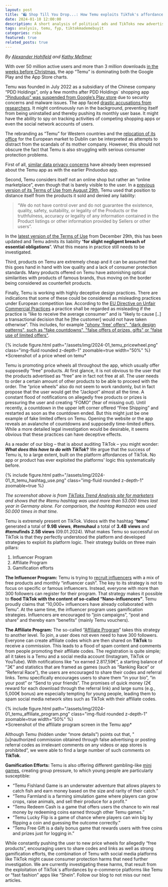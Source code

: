 ```yaml
---
layout: post
title: "🛍️ Shop Till You Drop...: How Temu exploits TikTok's affordances"
date: 2024-01-10 12:00:00
description: A short analysis of political ads and TikToks new advertisement library
tags: analysis, temu, fyp, tiktokmademebuyit
categories: rsba
featured: true
related_posts: true
---
```



*By [Alexander Hohlfeld](https://www.stiftung-nv.de/en/person/alexander-hohlfeld) and [Kathy Meßmer](https://www.stiftung-nv.de/en/person/dr-anna-katharina-messmer)*

With over 50 million active users and more than 3 million downloads [in the weeks before Christmas](https://www.data.ai/de/apps/ios/app/temu-team-up-price-down/?MEANINGFUL_INTERACTION_COUNT=3&mps_date_filter=30-days), the app “Temu” is dominating both the Google Play and the App Store charts.

Temu was founded in July 2022 as a subsidiary of the Chinese company “PDD Holdings”, only a few months after PDD Holdings´ shopping app [“Pinduoduo” was suspended from Google’s Play store](https://www.reuters.com/technology/google-suspends-chinas-pinduoduo-app-due-malware-issues-2023-03-21/) due to security concerns and malware issues. The app faced [drastic accusations from researchers](https://edition.cnn.com/2023/04/02/tech/china-pinduoduo-malware-cybersecurity-analysis-intl-hnk/index.html). It might continuously run in the background, preventing itself from being uninstalled and thereby pushing its monthly user base. It might have the ability to spy on tracking activities of competing shopping apps or even the social network accounts of users. 

The rebranding as “Temu” for Western countries and the [relocation of its office](https://www.dw.com/en/temu-app-downloads-soar-as-western-shoppers-look-for-cheap-chinese-goods-and-sales/a-66683429) for the European market to Dublin can be interpreted as attempts to distract from the scandals of its mother company. However, this should not obscure the fact that Temu is also struggling with serious consumer protection problems.

First of all, [similar data privacy concerns](https://www.politico.eu/article/booming-chinese-shopping-app-temu-faces-western-scrutiny-over-data-security-2/) have already been expressed about the Temu app as with the earlier Pinduoduo app.

Second, Temu considers itself not an online shop but rather an “online marketplace”, even though that is barely visible to the user. In a [previous version of its Terms of Use from August 29th](https://web.archive.org/web/20231004112508/https:/www.temu.com/de/terms-of-use.html), Temu used that position to distance itself from the products it sold and denied any liability:

> “We do not have control over and do not guarantee the existence, quality, safety, suitability, or legality of the Products or the truthfulness, accuracy or legality of any information contained in the Product listings or other information provided by Sellers or other users”.
> 

In the [latest version of the Terms of Use](https://www.temu.com/de/terms-of-use.html) from December 29th, this has been updated and Temu admits its liability “**for slight negligent breach of essential obligations**”. What this means in practice still needs to be investigated. 

Third, products on Temu are extremely cheap and it can be assumed that this goes hand in hand with low quality and a lack of consumer protection standards. Many products offered on Temu have astonishing optical similarities with products of famous brands, thus moving on the border being considered as counterfeit products.

Finally, Temu is working with highly deceptive design practices. There are indications that some of these could be considered as misleading practices under European competition law. According to the [EU Directive on Unfair Commercial Practices](https://eur-lex.europa.eu/legal-content/EN/TXT/?qid=1410437777196&uri=CELEX:32005L0029) a practice shall be regarded as misleading if the practice is “like to receive the average consumer” and is “likely to cause [..] a transactional decision that he [the customer] would not have taken otherwise”. This includes, for example ["phony 'free' offers", "dark design patterns", such as "fake countdowns", "false offers of prizes, gifts" or "false use of limited offers"](https://europa.eu/youreurope/citizens/consumers/unfair-treatment/unfair-commercial-practices/index_en.htm).

<div class="row justify-content-sm-center"><div class="col-sm-6 mt-6 mt-md-6">
{% include figure.html path="/assets/img/2024-01_temu_pricewheel.png" class="img-fluid rounded z-depth-1" zoomable=true width="50%" %} 
</div></div>
*Screenshot of a price wheel on temu*


Temu is promoting price wheels all throughout the app, which usually offer supposedly “free” products. At first glance, it is not obvious to the user that the products advertised as “free” are in fact not free at all. The user needs to order a certain amount of other products to be able to proceed with the order. The “price wheels” also do not seem to work randomly, but in fact propose that the user would get the “Jackpot” almost all the time. A constant flood of notifications on allegedly free products or prizes is pressuring the user and creating “FOMO” (fear of missing out). Until recently, a countdown in the upper left corner offered “Free Shipping”  and restarted as soon as the countdown ended. But this might just be one example of fake limited offers on Temu. Opening the website or the app reveals an avalanche of countdowns and supposedly time-limited offers. While a more detailed legal investigation would be desirable, it seems obvious that these practices can have deceptive effects.  

As a reader of our blog – that is about auditing TikTok – you might wonder: ***What does this have to do with TikTok*?** We argue that the success of Temu is, to a large extent, built on the platform affordances of TikTok. No app or product has ever exploited the platforms' logic this systematically before.

{% include figure.html path="/assets/img/2024-01_tt_temu_hashtag_use.png" class="img-fluid rounded z-depth-1" zoomable=true %} 

*The screenshot above is from [TikToks Trend Analysis site for marketers](https://ads.tiktok.com/business/creativecenter/hashtag/temu?period=365&countryCode=DE) and shows that the #temu hashtag was used more than 53.000 times last year in Germany alone. For comparison, the hashtag #amazon was used 50.000 times in that time.*

Temu is extremely present on TikTok. Videos with the hashtag “**temu**” generated a total of **9.9B** **views**, **#temuhaul** a total of **3.4B** **views** and **#temufinds** **2.5B views** (09.01.2024). What makes Temu so successful on TikTok is that they perfectly understood the platform and developed strategies to exploit its platform logic. Their strategy builds on three main pillars:

1. Influencer Program
2. Affiliate Program
3. Gamification efforts

**The Influencer Program:** Temu is trying to [recruit influencers](https://www.temu.com/influencer-collaboration.html) with a mix of free products and monthly “influencer cash”. The key to its strategy is not to focus on specific or famous influencers. Instead, everyone with more than 300 followers can register for their program. That strategy makes it possible to **flood TikTok with the content of so-called “Nano-influencers”**. Temu proudly claims that “10,000+ influencers have already collaborated with Temu”. At the same time, the influencer program uses gamification strategies. Influencers are encouraged to “join campaigns”, “post and share” and thereby earn “benefits” (mainly Temu vouchers).

**The Affiliate Program:** The so-called “[Affiliate Program](https://www.temu.com/affiliate_account_activity.html)” takes this strategy to another level. To join, a user does not even need to have 300 followers. Everyone can create affiliate codes which are then shared on **TikTok** to receive a commission. This leads to a flood of spam content and comments from people promoting their affiliate codes. The registration is quite simple; all it takes is a Temu and a social media account (Instagram, TikTok or YouTube). With notifications like “xx earned 2.817,59€”, a starting balance of “3€” and statistics that are framed as games (such as “Ranking Race” or “Referral Race”), the users are encouraged to share their codes and referral links. Temu specifically encourages users to share them “in your bio”, “in your post” or “Send to your friends”. The promises of quick money (2€ reward for each download through the referral link) and large sums (e.g., 5,000€ bonus) are especially tempting for young people, leading them to spam social media network sites such as TikTok with their affiliate codes.

<div class="row justify-content-sm-center"><div class="col-sm-6 mt-6 mt-md-6">
{% include figure.html path="/assets/img/2024-01_temu_affiliate_program.png" class="img-fluid rounded z-depth-1" zoomable=true width="50%" %} 
</div></div>
*Screenshot of the affiliate program screen in the Temu app*

Although Temu (hidden under “more details”) points out that, "[u]nauthorized commission obtained through false advertising or posting referral codes as irrelevant comments on any videos or app stores is prohibited”, we were able to find a large number of such comments on **TikTok**. 

**Gamification Efforts:** Temu is also offering different gambling-like [mini games](https://www.temu.com/de/games.html), creating group pressure, to which young people are particularly susceptible:

- “Temu Fishland Game is an underwater adventure that allows players to catch fish and earn money based on the size and rarity of their catch.”
- “Temu Farmland is a farming simulation game where players can grow crops, raise animals, and sell their produce for a profit.”
- “Temu Redeem Cash is a game that offers users the chance to win real money by redeeming coins earned through other Temu games.”
- “Temu Lucky Flip is a game of chance where players can win big by flipping a coin and guessing the outcome correctly.”
- “Temu Free Gift is a daily bonus game that rewards users with free coins and prizes just for logging in.”

While constantly pushing the user to new price wheels for allegedly “free products”, encouraging users to share codes and links as well as strong gamification efforts, the combination of Temu with social media platforms like TikTok might cause consumer protection harms that need further investigation. We are currently investigating these harms, that result from the exploitation of TikTok´s affordances by e-commerce platforms like Temu or “fast fashion” apps like “Shein”. Follow our blog to not miss our next articles.
